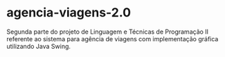 # agencia-viagens-2.0
Segunda parte do projeto de Linguagem e Técnicas de Programação II referente ao sistema para agência de viagens com implementação gráfica utilizando Java Swing.
